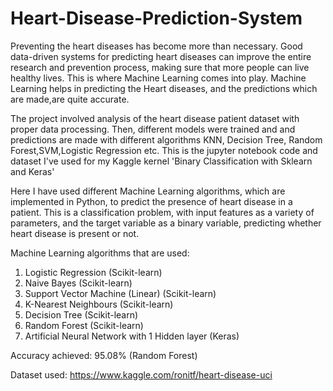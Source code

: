# Heart-Disease-Prediction-System
Preventing the heart diseases has become more than necessary. Good data-driven systems for predicting heart diseases can improve the entire research and prevention process, making sure that more people can live healthy lives. This is where Machine Learning comes into play. Machine Learning helps in predicting the Heart diseases, and the predictions which are made,are quite accurate.

The project involved analysis of the heart disease patient dataset with proper data processing. Then, different models were trained and and predictions are made with different algorithms KNN, Decision Tree, Random Forest,SVM,Logistic Regression etc. This is the jupyter notebook code and dataset I've used for my Kaggle kernel 'Binary Classification with Sklearn and Keras'

Here I have used different Machine Learning algorithms, which are implemented in Python, to predict the presence of heart disease in a patient. This is a classification problem, with input features as a variety of parameters, and the target variable as a binary variable, predicting whether heart disease is present or not.

Machine Learning algorithms that are used:

1. Logistic Regression (Scikit-learn)
2. Naive Bayes (Scikit-learn)
3. Support Vector Machine (Linear) (Scikit-learn)
4. K-Nearest Neighbours (Scikit-learn)
5. Decision Tree (Scikit-learn)
6. Random Forest (Scikit-learn)
7. Artificial Neural Network with 1 Hidden layer (Keras)

Accuracy achieved: 95.08% (Random Forest)

Dataset used: https://www.kaggle.com/ronitf/heart-disease-uci
